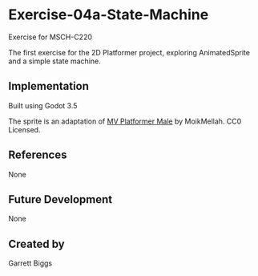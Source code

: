 # Exercise-04a-State-Machine
Exercise for MSCH-C220

The first exercise for the 2D Platformer project, exploring AnimatedSprite and a simple state machine.

## Implementation

Built using Godot 3.5

The sprite is an adaptation of [MV Platformer Male](https://opengameart.org/content/mv-platformer-male-32x64) by MoikMellah. CC0 Licensed.

## References

None

## Future Development

None

## Created by 

Garrett Biggs
```
